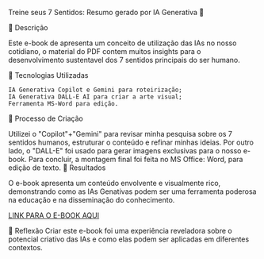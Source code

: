 Treine seus 7 Sentidos: Resumo gerado por IA Generativa 🌌

📒 Descrição

Este e-book de apresenta um conceito de utilização das IAs no nosso cotidiano, o material do PDF contem muitos insights para o desenvolvimento sustentavel dos 7 sentidos principais do ser humano.

🤖 Tecnologias Utilizadas

    IA Generativa Copilot e Gemini para roteirização;
    IA Generativa DALL-E AI para criar a arte visual;
    Ferramenta MS-Word para edição.


🧐 Processo de Criação

Utilizei o "Copilot"+"Gemini" para revisar minha pesquisa sobre os 7 sentidos humanos, estruturar o conteúdo e refinar minhas ideias. Por outro lado, o "DALL-E" foi usado para gerar imagens exclusivas para o nosso e-book. Para concluir, a montagem final foi feita no MS Office: Word, para edição de texto.
🚀 Resultados

O e-book apresenta um conteúdo envolvente e visualmente rico, demonstrando como as IAs Genativas podem ser uma ferramenta poderosa na educação e na disseminação do conhecimento.

[LINK PARA O E-BOOK AQUI](https://github.com/perciliano/lab-natty-or-not/blob/main/lab/Os7SentidosHumanosPesqIA082024.pdf)

💭 Reflexão
Criar este e-book foi uma experiência reveladora sobre o potencial criativo das IAs e como elas podem ser aplicadas em diferentes contextos.
